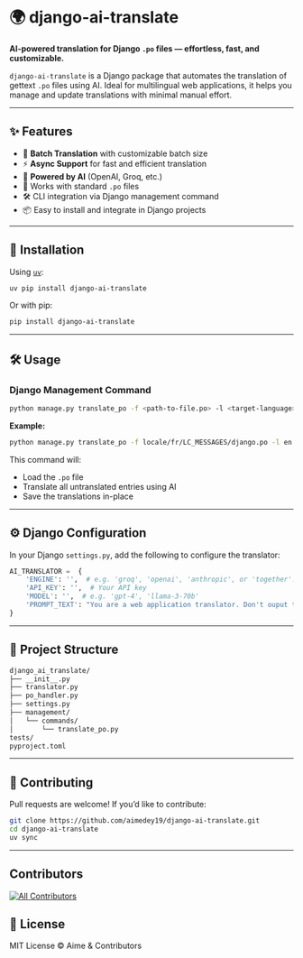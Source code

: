 # 🌍 django-ai-translate

**AI-powered translation for Django `.po` files — effortless, fast, and customizable.**

`django-ai-translate` is a Django package that automates the translation of gettext `.po` files using AI. Ideal for multilingual web applications, it helps you manage and update translations with minimal manual effort.

---

## ✨ Features

* 🔁 **Batch Translation** with customizable batch size
* ⚡️ **Async Support** for fast and efficient translation
* 🧠 **Powered by AI** (OpenAI, Groq, etc.)
* 📁 Works with standard `.po` files
* 🛠️ CLI integration via Django management command
* 📦 Easy to install and integrate in Django projects

---

## 🚀 Installation

Using [`uv`](https://github.com/astral-sh/uv):

```bash
uv pip install django-ai-translate
```

Or with pip:

```bash
pip install django-ai-translate
```

---

## 🛠️ Usage

### Django Management Command

```bash
python manage.py translate_po -f <path-to-file.po> -l <target-language> -bs [--batch-size 100]
```

**Example:**

```bash
python manage.py translate_po -f locale/fr/LC_MESSAGES/django.po -l en -bs 100
```

This command will:

* Load the `.po` file
* Translate all untranslated entries using AI
* Save the translations in-place


---


## ⚙️ Django Configuration

In your Django `settings.py`, add the following to configure the translator:

```python
AI_TRANSLATOR =  {
    'ENGINE': '',  # e.g. 'groq', 'openai', 'anthropic', or 'together'. The package only support these four api for now.
    'API_KEY': '',  # Your API key
    'MODEL': '',  # e.g. 'gpt-4', 'llama-3-70b'
    'PROMPT_TEXT': "You are a web application translator. Don't ouput thinking. Don't add anything else than result. Translate the following text to "
}
```

---

## 📁 Project Structure

```bash
django_ai_translate/
├── __init__.py
├── translator.py
├── po_handler.py
├── settings.py
├── management/
│   └── commands/
│       └── translate_po.py
tests/
pyproject.toml
```

---

## 🙌 Contributing

Pull requests are welcome! If you’d like to contribute:

```bash
git clone https://github.com/aimedey19/django-ai-translate.git
cd django-ai-translate
uv sync
```

---

## Contributors
<!-- ALL-CONTRIBUTORS-BADGE:START - Do not remove or modify this section -->
[![All Contributors](https://img.shields.io/badge/all_contributors-1-orange.svg?style=flat-square)](#contributors-)
<!-- ALL-CONTRIBUTORS-BADGE:END -->

## 📄 License

MIT License © Aime & Contributors

